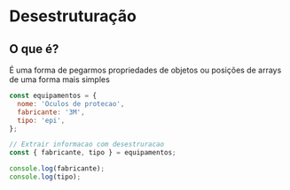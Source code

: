 # Desestruturação

## O que é?

É uma forma de pegarmos propriedades de objetos ou posições de arrays de uma forma mais simples

```js
const equipamentos = {
  nome: 'Oculos de protecao',
  fabricante: '3M',
  tipo: 'epi',
};

// Extrair informacao com desestruracao
const { fabricante, tipo } = equipamentos;

console.log(fabricante);
console.log(tipo);
```
